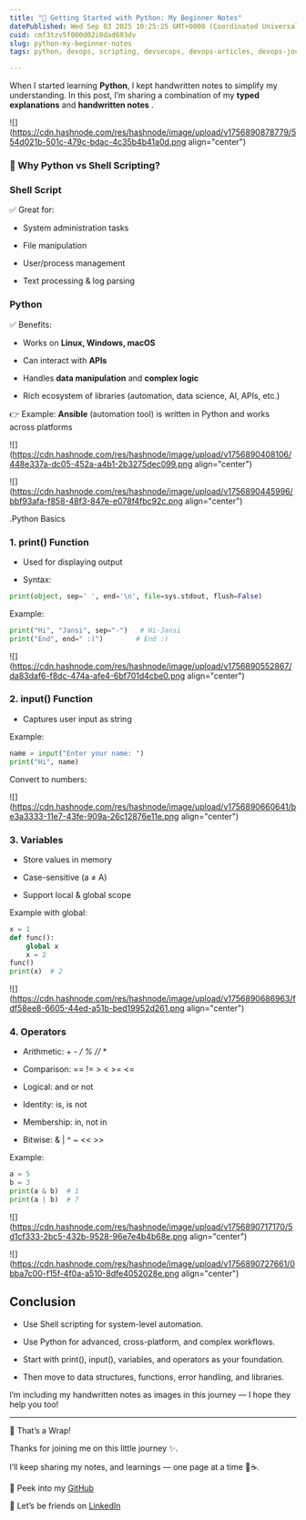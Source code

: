 ```yaml
---
title: "🚀 Getting Started with Python: My Beginner Notes"
datePublished: Wed Sep 03 2025 10:25:25 GMT+0000 (Coordinated Universal Time)
cuid: cmf3tzv5f000d02i0dad693dv
slug: python-my-beginner-notes
tags: python, devops, scripting, devsecops, devops-articles, devops-journey, devopscommunity

---
```


When I started learning **Python**, I kept handwritten notes to simplify my understanding. In this post, I’m sharing a combination of my **typed explanations** and **handwritten notes** .

![](https://cdn.hashnode.com/res/hashnode/image/upload/v1756890878779/554d021b-501c-479c-bdac-4c35b4b41a0d.png align="center")

### 🐧 Why Python vs Shell Scripting?

### Shell Script

✅ Great for:

* System administration tasks
    
* File manipulation
    
* User/process management
    
* Text processing & log parsing
    

### Python

✅ Benefits:

* Works on **Linux, Windows, macOS**
    
* Can interact with **APIs**
    
* Handles **data manipulation** and **complex logic**
    
* Rich ecosystem of libraries (automation, data science, AI, APIs, etc.)
    

👉 Example: **Ansible** (automation tool) is written in Python and works across platforms

![](https://cdn.hashnode.com/res/hashnode/image/upload/v1756890408106/448e337a-dc05-452a-a4b1-2b3275dec099.png align="center")

![](https://cdn.hashnode.com/res/hashnode/image/upload/v1756890445996/bbf93afa-f858-48f3-847e-e078f4fbc92c.png align="center")

.Python Basics

### 1\. print() Function

* Used for displaying output
    
* Syntax:
    

```python
print(object, sep=' ', end='\n', file=sys.stdout, flush=False)
```

Example:

```python
print("Hi", "Jansi", sep="-")   # Hi-Jansi
print("End", end=" :)")        # End :)
```

![](https://cdn.hashnode.com/res/hashnode/image/upload/v1756890552867/da83daf6-f8dc-474a-afe4-6bf701d4cbe0.png align="center")

### 2\. input() Function

* Captures user input as string
    

Example:

```python
name = input("Enter your name: ")
print("Hi", name)
```

Convert to numbers:

![](https://cdn.hashnode.com/res/hashnode/image/upload/v1756890660641/be3a3333-11e7-43fe-909a-26c12876e11e.png align="center")

### 3\. Variables

* Store values in memory
    
* Case-sensitive (a ≠ A)
    
* Support local & global scope
    

Example with global:

```python
x = 1
def func():
    global x
    x = 2
func()
print(x)  # 2
```

![](https://cdn.hashnode.com/res/hashnode/image/upload/v1756890686963/fdf58ee8-6605-44ed-a51b-bed19952d261.png align="center")

### 4\. Operators

* Arithmetic: + - */ % //* \*
    
* Comparison: == != &gt; &lt; &gt;= &lt;=
    
* Logical: and or not
    
* Identity: is, is not
    
* Membership: in, not in
    
* Bitwise: & | ^ ~ &lt;&lt; &gt;&gt;
    

Example:

```python
a = 5
b = 3
print(a & b)  # 1
print(a | b)  # 7
```

![](https://cdn.hashnode.com/res/hashnode/image/upload/v1756890717170/5d1cf333-2bc5-432b-9528-96e7e4b4b68e.png align="center")

![](https://cdn.hashnode.com/res/hashnode/image/upload/v1756890727661/0bba7c00-f15f-4f0a-a510-8dfe4052028e.png align="center")

## Conclusion

* Use Shell scripting for system-level automation.
    
* Use Python for advanced, cross-platform, and complex workflows.
    
* Start with print(), input(), variables, and operators as your foundation.
    
* Then move to data structures, functions, error handling, and libraries.
    

I’m including my handwritten notes as images in this journey — I hope they help you too!

---

🌸 That’s a Wrap!

Thanks for joining me on this little journey ✨.

I’ll keep sharing my notes, and learnings — one page at a time 📓☕.

🌱 Peek into my [GitHub](https://github.com/GorleJansi/Python/tree/main/basics)

💌 Let’s be friends on [LinkedIn](https://www.linkedin.com/in/gorlejansi/)